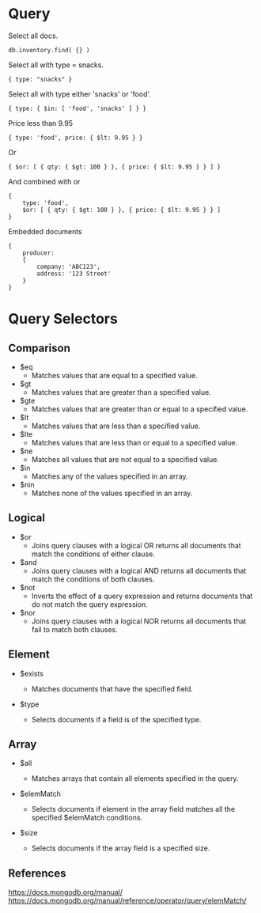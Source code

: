 # Query

Select all docs.

	db.inventory.find( {} )

Select all with type = snacks.

	{ type: "snacks" }

Select all with type either 'snacks' or 'food'.

	{ type: { $in: [ 'food', 'snacks' ] } }

Price less than 9.95

	{ type: 'food', price: { $lt: 9.95 } }

Or

	{ $or: [ { qty: { $gt: 100 } }, { price: { $lt: 9.95 } } ] }

And combined with or

	{ 
		type: 'food',
		$or: [ { qty: { $gt: 100 } }, { price: { $lt: 9.95 } } ]
	}

Embedded documents

	{
		producer:
		{
			company: 'ABC123',
			address: '123 Street'
		}
	}

# Query Selectors

## Comparison

* $eq
	* Matches values that are equal to a specified value.
* $gt	
	* Matches values that are greater than a specified value.
* $gte	
	* Matches values that are greater than or equal to a specified value.
* $lt	
	* Matches values that are less than a specified value.
* $lte	
	* Matches values that are less than or equal to a specified value.
* $ne	
	* Matches all values that are not equal to a specified value.
* $in	
	* Matches any of the values specified in an array.
* $nin	
	* Matches none of the values specified in an array.

## Logical
* $or	
	* Joins query clauses with a logical OR returns all documents that match the conditions of either clause.
* $and	
	* Joins query clauses with a logical AND returns all documents that match the conditions of both clauses.
* $not	
	* Inverts the effect of a query expression and returns documents that do not match the query expression.
* $nor	
	* Joins query clauses with a logical NOR returns all documents that fail to match both clauses.

## Element

* $exists	
	* Matches documents that have the specified field.

* $type	
	* Selects documents if a field is of the specified type.

## Array

* $all	
	* Matches arrays that contain all elements specified in the query.

* $elemMatch	
	* Selects documents if element in the array field matches all the specified $elemMatch conditions.

* $size	
	* Selects documents if the array field is a specified size.


## References

<https://docs.mongodb.org/manual/>
<https://docs.mongodb.org/manual/reference/operator/query/elemMatch/>
